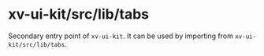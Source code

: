 # xv-ui-kit/src/lib/tabs

Secondary entry point of `xv-ui-kit`. It can be used by importing from `xv-ui-kit/src/lib/tabs`.
